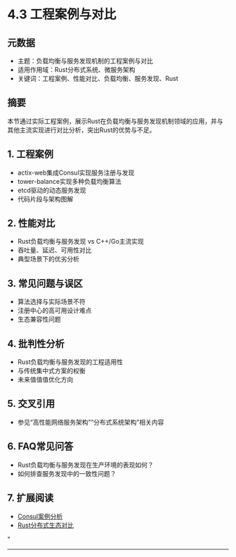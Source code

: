 ﻿# 4.3 工程案例与对比

## 元数据

- 主题：负载均衡与服务发现机制的工程案例与对比
- 适用作用域：Rust分布式系统、微服务架构
- 关键词：工程案例、性能对比、负载均衡、服务发现、Rust

## 摘要

本节通过实际工程案例，展示Rust在负载均衡与服务发现机制领域的应用，并与其他主流实现进行对比分析，突出Rust的优势与不足。

## 1. 工程案例

- actix-web集成Consul实现服务注册与发现
- tower-balance实现多种负载均衡算法
- etcd驱动的动态服务发现
- 代码片段与架构图解

## 2. 性能对比

- Rust负载均衡与服务发现 vs C++/Go主流实现
- 吞吐量、延迟、可用性对比
- 典型场景下的优劣分析

## 3. 常见问题与误区

- 算法选择与实际场景不符
- 注册中心的高可用设计难点
- 生态兼容性问题

## 4. 批判性分析

- Rust负载均衡与服务发现的工程适用性
- 与传统集中式方案的权衡
- 未来值值值优化方向

## 5. 交叉引用

- 参见“高性能网络服务架构”“分布式系统架构”相关内容

## 6. FAQ常见问答

- Rust负载均衡与服务发现在生产环境的表现如何？
- 如何排查服务发现中的一致性问题？

## 7. 扩展阅读

- [Consul案例分析](https://www.consul.io/docs)
- [Rust分布式生态对比](https://github.com/rust-lang/awesome-rust#distributed-systems)

"

---
